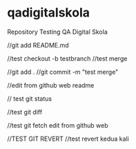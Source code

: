 # qadigitalskola

Repository Testing QA Digital Skola

//git add README.md

//test checkout -b testbranch
//test merge

//git add .
//git commit -m "test merge"

//edit from github web readme

// test git status

//test git diff

//test git fetch edit from github web

//TEST GIT REVERT
//test revert kedua kali
